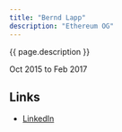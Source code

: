```yaml
---
title: "Bernd Lapp"
description: "Ethereum OG"
---
```


{{ page.description }}

Oct 2015 to Feb 2017

## Links
- [LinkedIn](https://www.linkedin.com/in/berndlapp/)
